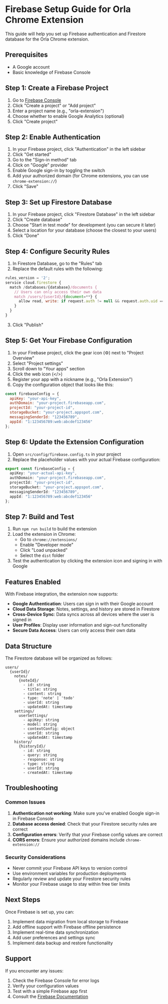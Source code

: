 # Firebase Setup Guide for Orla Chrome Extension

This guide will help you set up Firebase authentication and Firestore database for the Orla Chrome extension.

## Prerequisites

- A Google account
- Basic knowledge of Firebase Console

## Step 1: Create a Firebase Project

1. Go to [Firebase Console](https://console.firebase.google.com/)
2. Click "Create a project" or "Add project"
3. Enter a project name (e.g., "orla-extension")
4. Choose whether to enable Google Analytics (optional)
5. Click "Create project"

## Step 2: Enable Authentication

1. In your Firebase project, click "Authentication" in the left sidebar
2. Click "Get started"
3. Go to the "Sign-in method" tab
4. Click on "Google" provider
5. Enable Google sign-in by toggling the switch
6. Add your authorized domain (for Chrome extensions, you can use `chrome-extension://`)
7. Click "Save"

## Step 3: Set up Firestore Database

1. In your Firebase project, click "Firestore Database" in the left sidebar
2. Click "Create database"
3. Choose "Start in test mode" for development (you can secure it later)
4. Select a location for your database (choose the closest to your users)
5. Click "Done"

## Step 4: Configure Security Rules

1. In Firestore Database, go to the "Rules" tab
2. Replace the default rules with the following:

```javascript
rules_version = '2';
service cloud.firestore {
  match /databases/{database}/documents {
    // Users can only access their own data
    match /users/{userId}/{document=**} {
      allow read, write: if request.auth != null && request.auth.uid == userId;
    }
  }
}
```

3. Click "Publish"

## Step 5: Get Your Firebase Configuration

1. In your Firebase project, click the gear icon (⚙️) next to "Project Overview"
2. Select "Project settings"
3. Scroll down to "Your apps" section
4. Click the web icon (</>)
5. Register your app with a nickname (e.g., "Orla Extension")
6. Copy the configuration object that looks like this:

```javascript
const firebaseConfig = {
  apiKey: "your-api-key",
  authDomain: "your-project.firebaseapp.com",
  projectId: "your-project-id",
  storageBucket: "your-project.appspot.com",
  messagingSenderId: "123456789",
  appId: "1:123456789:web:abcdef123456"
};
```

## Step 6: Update the Extension Configuration

1. Open `src/config/firebase.config.ts` in your project
2. Replace the placeholder values with your actual Firebase configuration:

```typescript
export const firebaseConfig = {
  apiKey: "your-actual-api-key",
  authDomain: "your-project.firebaseapp.com",
  projectId: "your-project-id",
  storageBucket: "your-project.appspot.com",
  messagingSenderId: "123456789",
  appId: "1:123456789:web:abcdef123456"
};
```

## Step 7: Build and Test

1. Run `npm run build` to build the extension
2. Load the extension in Chrome:
   - Go to `chrome://extensions/`
   - Enable "Developer mode"
   - Click "Load unpacked"
   - Select the `dist` folder
3. Test the authentication by clicking the extension icon and signing in with Google

## Features Enabled

With Firebase integration, the extension now supports:

- **Google Authentication**: Users can sign in with their Google account
- **Cloud Data Storage**: Notes, settings, and history are stored in Firestore
- **Cross-Device Sync**: Data syncs across all devices where the user is signed in
- **User Profiles**: Display user information and sign-out functionality
- **Secure Data Access**: Users can only access their own data

## Data Structure

The Firestore database will be organized as follows:

```
users/
  {userId}/
    notes/
      {noteId}/
        - id: string
        - title: string
        - content: string
        - type: 'note' | 'todo'
        - userId: string
        - updatedAt: timestamp
    settings/
      userSettings/
        - apiKey: string
        - model: string
        - contextConfig: object
        - userId: string
        - updatedAt: timestamp
    history/
      {historyId}/
        - id: string
        - query: string
        - response: string
        - type: string
        - userId: string
        - createdAt: timestamp
```

## Troubleshooting

### Common Issues

1. **Authentication not working**: Make sure you've enabled Google sign-in in Firebase Console
2. **Database access denied**: Check that your Firestore security rules are correct
3. **Configuration errors**: Verify that your Firebase config values are correct
4. **CORS errors**: Ensure your authorized domains include `chrome-extension://`

### Security Considerations

- Never commit your Firebase API keys to version control
- Use environment variables for production deployments
- Regularly review and update your Firestore security rules
- Monitor your Firebase usage to stay within free tier limits

## Next Steps

Once Firebase is set up, you can:

1. Implement data migration from local storage to Firebase
2. Add offline support with Firebase offline persistence
3. Implement real-time data synchronization
4. Add user preferences and settings sync
5. Implement data backup and restore functionality

## Support

If you encounter any issues:

1. Check the Firebase Console for error logs
2. Verify your configuration values
3. Test with a simple Firebase app first
4. Consult the [Firebase Documentation](https://firebase.google.com/docs) 